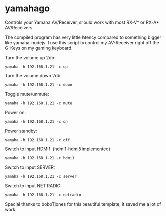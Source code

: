 yamahago
========

Controls your Yamaha AV/Receiver, should work with most RX-V* or RX-A* AV/Receivers.

The compiled program has very little latency compared to something bigger like yamaha-nodejs.
I use this script to control my AV-Receiver right off the G-Keys on my gaming keyboard.


Turn the volume up 2db:

    yamaha -h 192.168.1.21 -c up

Turn the volume down 2db:

    yamaha -h 192.168.1.21 -c down

Toggle mute/unmute:

    yamaha -h 192.168.1.21 -c mute

Power on: 

    yamaha -h 192.168.1.21 -c on

Power standby:

    yamaha -h 192.168.1.21 -c off

Switch to input HDMI1: (hdmi1-hdmi5 implemented)

    yamaha -h 192.168.1.21 -c hdmi1

Switch to input SERVER:

    yamaha -h 192.168.1.21 -c server

Switch to input NET RADIO:

    yamaha -h 192.168.1.21 -c netradio



Special thanks to boboTjones for this beautiful template, it saved me a lot of work.
